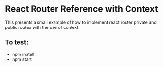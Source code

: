 # React Router Reference with Context

This presents a small example of how to implement react router private and public routes with the use of context.

## To test:
- npm install
- npm start